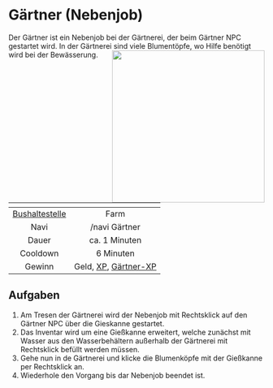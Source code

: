 # Gärtner (Nebenjob)
Der Gärtner ist ein Nebenjob bei der Gärtnerei, der beim Gärtner NPC gestartet wird. In der Gärtnerei sind viele Blumentöpfe, wo Hilfe benötigt wird bei der Bewässerung. <img align="right" width="300" eight="150" src="../../../assets/image/nebenjobs/Gärtner.png">

| <!-- --> | <!-- --> |
| :-: | :-: |
| [Bushaltestelle](../../pages/öpnv/bus.md) | Farm |
| Navi | /navi Gärtner |
| Dauer | ca. 1 Minuten |
| Cooldown | 6 Minuten |
| Gewinn | Geld, [XP](../../pages/allgemein/level.md), [Gärtner-XP](../../pages/skills/gärtner.md) |

## Aufgaben
1. Am Tresen der Gärtnerei wird der Nebenjob mit Rechtsklick auf den Gärtner NPC über die Gieskanne gestartet.
2. Das Inventar wird um eine Gießkanne erweitert, welche zunächst mit Wasser aus den Wasserbehältern außerhalb der Gärtnerei mit Rechtsklick befüllt werden müssen.
3. Gehe nun in de Gärtnerei und klicke die Blumenköpfe mit der Gießkanne per Rechtsklick an.
4. Wiederhole den Vorgang bis dar Nebenjob beendet ist.
